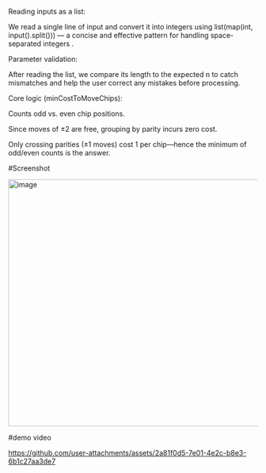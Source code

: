 Reading inputs as a list:

We read a single line of input and convert it into integers using list(map(int, input().split())) — a concise and effective pattern for handling space-separated integers .

Parameter validation:

After reading the list, we compare its length to the expected n to catch mismatches and help the user correct any mistakes before processing.

Core logic (minCostToMoveChips):

Counts odd vs. even chip positions.

Since moves of ±2 are free, grouping by parity incurs zero cost.

Only crossing parities (±1 moves) cost 1 per chip—hence the minimum of odd/even counts is the answer.

#Screenshot

<img width="928" height="498" alt="image" src="https://github.com/user-attachments/assets/43ac08f4-51da-4578-9a9b-3793b1a0f179" />

#demo video

https://github.com/user-attachments/assets/2a81f0d5-7e01-4e2c-b8e3-6b1c27aa3de7
